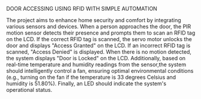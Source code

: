 DOOR ACCESSING USING RFID WITH SIMPLE AUTOMATION

The project aims to enhance home security and comfort by integrating various sensors and devices.
When a person approaches the door, 
the PIR motion sensor detects their presence and prompts them to scan an RFID tag on the LCD. 
If the correct RFID tag is scanned, the servo motor unlocks the door and displays "Access Granted" on the LCD. 
If an incorrect RFID tag is scanned, "Access Denied" is displayed. 
When there is no motion detected, the system displays "Door is Locked" on the LCD. 
Additionally, based on real-time temperature and humidity readings from the sensor,the system should intelligently control a fan, ensuring optimal environmental conditions (e.g., turning on the fan if the temperature is 33 degrees Celsius and humidity is 51.80%). 
Finally, an LED should indicate the system's operational status.
